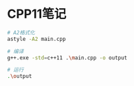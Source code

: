 # CPP11笔记

```bash
# A2格式化
astyle -A2 main.cpp

# 编译
g++.exe -std=c++11 .\main.cpp -o output

# 运行
.\output
```



